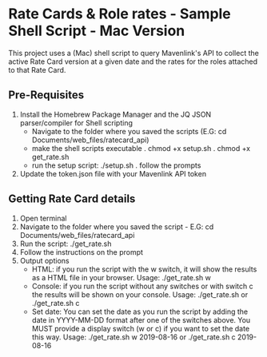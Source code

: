 # Rate Cards & Role rates - Sample Shell Script - Mac Version #

This project uses a (Mac) shell script to query Mavenlink's API to collect the active Rate Card version at a given date and the rates for the roles attached to that Rate Card.

## Pre-Requisites ##

  1. Install the Homebrew Package Manager and the JQ JSON parser/compiler for Shell scripting
     - Navigate to the folder where you saved the scripts (E.G: cd Documents/web_files/ratecard_api)
     - make the shell scripts executable
       . chmod +x setup.sh
       . chmod +x get_rate.sh
     - run the setup script: ./setup.sh
       . follow the prompts
  2. Update the token.json file with your Mavenlink API token

## Getting Rate Card details ##

  1. Open terminal
  2. Navigate to the folder where you saved the script
    - E.G: cd Documents/web_files/ratecard_api
  3. Run the script: ./get_rate.sh
  4. Follow the instructions on the prompt
  5. Output options
      - HTML: if you run the script with the w switch, it will show the results as a HTML file in your browser. Usage:  ./get_rate.sh w
      - Console: if you run the script without any switches or with switch c the results will be shown on your console. Usage: ./get_rate.sh or ./get_rate.sh c
      - Set date: You can set the date as you run the script by adding the date in YYYY-MM-DD format after one of the switches above. You MUST provide a display switch (w or c) if you want to set the date this way. Usage: ./get_rate.sh w 2019-08-16   or ./get_rate.sh c 2019-08-16
